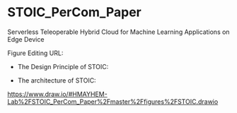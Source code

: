 # STOIC_PerCom_Paper

Serverless Teleoperable Hybrid Cloud for Machine Learning Applications on Edge Device

Figure Editing URL:

* The Design Principle of STOIC:




* The architecture of STOIC:

https://www.draw.io/#HMAYHEM-Lab%2FSTOIC_PerCom_Paper%2Fmaster%2Ffigures%2FSTOIC.drawio

